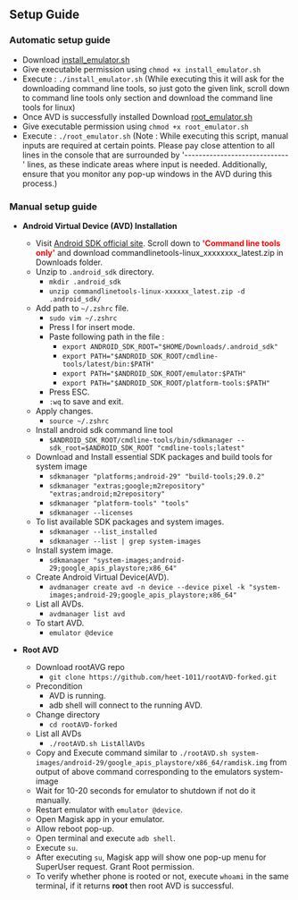 ## Setup Guide
### Automatic setup guide
- Download [install_emulator.sh](https://github.com/heet-1011/Android-Apk-Analysis/blob/main/prerequisite-setup/install_emulator.sh)
- Give executable permission using `chmod +x install_emulator.sh`
- Execute : `./install_emulator.sh` (While executing this it will ask for the downloading command line tools, so just goto the given link, scroll down to command line tools only section and download the command line tools for linux)
- Once AVD is successfully installed Download [root_emulator.sh](https://github.com/heet-1011/Android-Apk-Analysis/blob/main/prerequisite-setup/root_emulator.sh)
- Give executable permission using `chmod +x root_emulator.sh`
- Execute : `./root_emulator.sh` (Note : While executing this script, manual inputs are required at certain points. Please pay close attention to all lines in the console that are surrounded by '-----------------------------' lines, as these indicate areas where input is needed. Additionally, ensure that you monitor any pop-up windows in the AVD during this process.)
### Manual setup guide
- **Android Virtual Device (AVD) Installation**
  * Visit [Android SDK official site](https://developer.android.com/studio#downloads). Scroll down to <span style="color: red;">**'Command line tools only'**</span> and download commandlinetools-linux_xxxxxxxx_latest.zip in Downloads folder. 
  * Unzip to `.android_sdk` directory.
    + `mkdir .android_sdk`
    + `unzip commandlinetools-linux-xxxxxx_latest.zip -d .android_sdk/`
  * Add path to `~/.zshrc` file.
    + `sudo vim ~/.zshrc`
    + Press I for insert mode.
    + Paste following path in the file :
      + `export ANDROID_SDK_ROOT="$HOME/Downloads/.android_sdk"`
      + `export PATH="$ANDROID_SDK_ROOT/cmdline-tools/latest/bin:$PATH"`
      + `export PATH="$ANDROID_SDK_ROOT/emulator:$PATH"`
      + `export PATH="$ANDROID_SDK_ROOT/platform-tools:$PATH"`
    + Press ESC.
    + `:wq` to save and exit.
  * Apply changes.
    + `source ~/.zshrc`
  * Install android sdk command line tool
    + `$ANDROID_SDK_ROOT/cmdline-tools/bin/sdkmanager --sdk_root=$ANDROID_SDK_ROOT "cmdline-tools;latest"`
  * Download and Install essential SDK packages and build tools for system image
    + `sdkmanager "platforms;android-29" "build-tools;29.0.2"`
    + `sdkmanager "extras;google;m2repository" "extras;android;m2repository"`
    + `sdkmanager "platform-tools" "tools"` 
    + `sdkmanager --licenses`
  * To list available SDK packages and system images.
    + `sdkmanager --list_installed`
    + `sdkmanager --list | grep system-images`
  * Install system image.
    + `sdkmanager "system-images;android-29;google_apis_playstore;x86_64"`
  * Create Android Virtual Device(AVD).
    + `avdmanager create avd -n device --device pixel -k "system-images;android-29;google_apis_playstore;x86_64"`
  * List all AVDs.
    + `avdmanager list avd`
  * To start AVD.
    + `emulator @device`

- **Root AVD**
  * Download rootAVG repo
    + `git clone https://github.com/heet-1011/rootAVD-forked.git`
  * Precondition
    + AVD is running.
    + adb shell will connect to the running AVD.
  * Change directory
    + `cd rootAVD-forked`
  * List all AVDs
    + `./rootAVD.sh ListAllAVDs`
  * Copy and Execute command similar to `./rootAVD.sh system-images/android-29/google_apis_playstore/x86_64/ramdisk.img` from output of above command corresponding to the emulators system-image
  * Wait for 10-20 seconds for emulator to shutdown if not do it manually.
  * Restart emulator with `emulator @device`.
  * Open Magisk app in your emulator.
  * Allow reboot pop-up.
  * Open terminal and execute `adb shell`.
  * Execute `su`.
  * After executing `su`, Magisk app will show one pop-up menu for SuperUser request. Grant Root permission.
  * To verify whether phone is rooted or not, execute `whoami` in the same terminal, if it returns **root** then root AVD is successful. 
